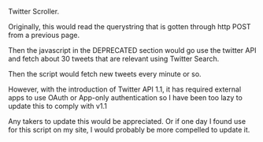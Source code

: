Twitter Scroller.

Originally, this would read the querystring that is gotten through http POST from a previous page.

Then the javascript in the DEPRECATED section would go use the twitter API and fetch about 30 tweets that are relevant using Twitter Search.

Then the script would fetch new tweets every minute or so.


However, with the introduction of Twitter API 1.1, it has required external apps to use OAuth or App-only authentication so I have been too lazy to update this to comply with v1.1


Any takers to update this would be appreciated. Or if one day I found use for this script on my site, I would probably be more compelled to update it.